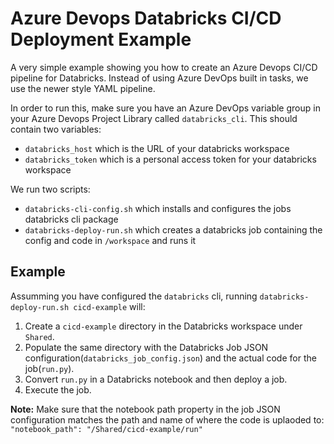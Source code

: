 # Azure Devops Databricks CI/CD Deployment Example
A very simple example showing you how to create an Azure Devops CI/CD pipeline for Databricks.  Instead of using Azure DevOps built in tasks, we use the newer style YAML pipeline.

In order to run this, make sure you have an Azure DevOps variable group in your Azure Devops Project Library called `databricks_cli`.  This should contain two variables:
* `databricks_host` which is the URL of your databricks workspace
* `databricks_token` which is a personal access token for your databricks workspace

We run two scripts:
* `databricks-cli-config.sh` which installs and configures the jobs databricks cli package
* `databricks-deploy-run.sh` which creates a databricks job containing the config and code in `/workspace` and runs it

## Example
Assumming you have configured the `databricks` cli, running `databricks-deploy-run.sh cicd-example` will:
1. Create a `cicd-example` directory in the Databricks workspace under `Shared`.
2. Populate the same directory with the Databricks Job JSON configuration(`databricks_job_config.json`) and the actual code for the job(`run.py`).
3. Convert `run.py` in a Databricks notebook and then deploy a job.
4. Execute the job.

**Note:** Make sure that the notebook path property in the job JSON configuration matches the path and name of where the code is uplaoded to:
`"notebook_path": "/Shared/cicd-example/run"`
